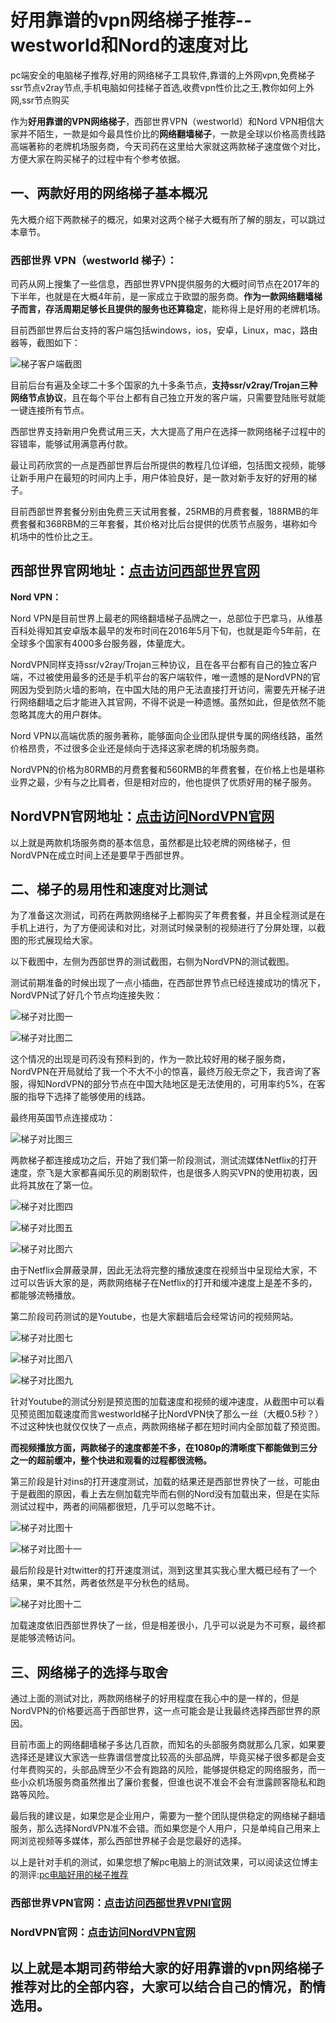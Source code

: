 # 好用靠谱的vpn网络梯子推荐--westworld和Nord的速度对比
pc端安全的电脑梯子推荐,好用的网络梯子工具软件,靠谱的上外网vpn,免费梯子ssr节点v2ray节点,手机电脑如何挂梯子首选,收费vpn性价比之王,教你如何上外网,ssr节点购买

作为**好用靠谱的VPN网络梯子**，西部世界VPN（westworld）和Nord VPN相信大家并不陌生，一款是如今最具性价比的**网络翻墙梯子**，一款是全球以价格高贵线路高端著称的老牌机场服务商，今天司药在这里给大家就这两款梯子速度做个对比，方便大家在购买梯子的过程中有个参考依据。

## 一、两款好用的网络梯子基本概况  

先大概介绍下两款梯子的概况，如果对这两个梯子大概有所了解的朋友，可以跳过本章节。

### 西部世界 VPN（westworld 梯子）：  

司药从网上搜集了一些信息，西部世界VPN提供服务的大概时间节点在2017年的下半年，也就是在大概4年前，是一家成立于欧盟的服务商。**作为一款网络翻墙梯子而言，存活周期足够长且提供的服务也还算稳定**，能称得上是好用的老牌机场。

目前西部世界后台支持的客户端包括windows，ios，安卓，Linux，mac，路由器等，截图如下：

![梯子客户端截图](https://github.com/yourkind/review/blob/main/0.png)   

目前后台有遍及全球二十多个国家的九十多条节点，**支持ssr/v2ray/Trojan三种网络节点协议**，且在每个平台上都有自己独立开发的客户端，只需要登陆账号就能一键连接所有节点。

西部世界支持新用户免费试用三天，大大提高了用户在选择一款网络梯子过程中的容错率，能够试用满意再付款。

最让司药欣赏的一点是西部世界后台所提供的教程几位详细，包括图文视频，能够让新手用户在最短的时间内上手，用户体验良好，是一款对新手友好的好用的梯子。

目前西部世界套餐分别由免费三天试用套餐，25RMB的月费套餐，188RMB的年费套餐和368RBM的三年套餐，其价格对比后台提供的优质节点服务，堪称如今机场中的性价比之王。

## 西部世界官网地址：[点击访问西部世界官网](https://xbsj4621.fun/i/sg024)

**Nord VPN：**

Nord VPN是目前世界上最老的网络翻墙梯子品牌之一，总部位于巴拿马，从维基百科处得知其安卓版本最早的发布时间在2016年5月下旬，也就是距今5年前，在全球多个国家有4000多台服务器，体量庞大。  

NordVPN同样支持ssr/v2ray/Trojan三种协议，且在各平台都有自己的独立客户端，不过被使用最多的还是手机平台的客户端软件，唯一遗憾的是NordVPN的官网因为受到防火墙的影响，在中国大陆的用户无法直接打开访问，需要先开梯子进行网络翻墙之后才能进入其官网，不得不说是一种遗憾。虽然如此，但是依然不能忽略其庞大的用户群体。  

Nord VPN以高端优质的服务著称，能够面向企业团队提供专属的网络线路，虽然价格昂贵，不过很多企业还是倾向于选择这家老牌的机场服务商。  

NordVPN的价格为80RMB的月费套餐和560RMB的年费套餐，在价格上也是堪称业界之最，少有与之比肩者，但是相对应的，他也提供了优质好用的梯子服务。  

## NordVPN官网地址：[点击访问NordVPN官网](https://nordvpn.com/cyber-deal-promo/?utm_expid=.ULEg8xK_Qi-Ds7lnlXhZAg.1&utm_referrer=)  

以上就是两款机场服务商的基本信息，虽然都是比较老牌的网络梯子，但NordVPN在成立时间上还是要早于西部世界。

## 二、梯子的易用性和速度对比测试
 	
为了准备这次测试，司药在两款网络梯子上都购买了年费套餐，并且全程测试是在手机上进行，为了方便阅读和对比，对测试时候录制的视频进行了分屏处理，以截图的形式展现给大家。  

以下截图中，左侧为西部世界的测试截图，右侧为NordVPN的测试截图。  

测试前期准备的时候出现了一点小插曲，在西部世界节点已经连接成功的情况下，NordVPN试了好几个节点均连接失败：  

![梯子对比图一](https://github.com/yourkind/review/blob/main/1.png)   

![梯子对比图二](https://github.com/yourkind/review/blob/main/2.png)   

这个情况的出现是司药没有预料到的，作为一款比较好用的梯子服务商，NordVPN在开局就给了我一个不大不小的惊喜，最终万般无奈之下，我咨询了客服，得知NordVPN的部分节点在中国大陆地区是无法使用的，可用率约5%，在客服的指导下选择了能够使用的线路。  

最终用英国节点连接成功：  

![梯子对比图三](https://github.com/yourkind/review/blob/main/3.png)   

两款梯子都连接成功之后，开始了我们第一阶段测试，测试流媒体Netflix的打开速度，奈飞是大家都喜闻乐见的刷剧软件，也是很多人购买VPN的使用初衷，因此将其放在了第一位。  

![梯子对比图四](https://github.com/yourkind/review/blob/main/4.png)  

![梯子对比图五](https://github.com/yourkind/review/blob/main/5.png)  

![梯子对比图六](https://github.com/yourkind/review/blob/main/6.png)  

由于Netflix会屏蔽录屏，因此无法将完整的播放速度在视频当中呈现给大家，不过可以告诉大家的是，两款网络梯子在Netflix的打开和缓冲速度上是差不多的，都能够流畅播放。

第二阶段司药测试的是Youtube，也是大家翻墙后会经常访问的视频网站。  

![梯子对比图七](https://github.com/yourkind/review/blob/main/7.png)  

![梯子对比图八](https://github.com/yourkind/review/blob/main/8.png) 

![梯子对比图九](https://github.com/yourkind/review/blob/main/9.png) 

针对Youtube的测试分别是预览图的加载速度和视频的缓冲速度，从截图中可以看见预览图加载速度而言westworld梯子比NordVPN快了那么一丝（大概0.5秒？）不过这种快也就仅仅快了一点点，两款网络梯子都在短时间内全部加载了预览图。

**而视频播放方面，两款梯子的速度都差不多，在1080p的清晰度下都能做到三分之一的超前缓冲，整个快进和观看的过程都很流畅。**  

第三阶段是针对ins的打开速度测试，加载的结果还是西部世界快了一丝，可能由于是截图的原因，看上去左侧加载完毕而右侧的Nord没有加载出来，但是在实际测试过程中，两者的间隔都很短，几乎可以忽略不计。   

![梯子对比图十](https://github.com/yourkind/review/blob/main/10.png) 

![梯子对比图十一](https://github.com/yourkind/review/blob/main/11.png) 

最后阶段是针对twitter的打开速度测试，测到这里其实我心里大概已经有了一个结果，果不其然，两者依然是平分秋色的结局。

![梯子对比图十二](https://github.com/yourkind/review/blob/main/12.png) 

加载速度依旧西部世界快了一丝，但是相差很小，几乎可以说是为不可察，最终都是能够流畅访问。

## 三、网络梯子的选择与取舍  

通过上面的测试对比，两款网络梯子的好用程度在我心中的是一样的，但是NordVPN的价格要远高于西部世界，这一点可能会是让我最终选择西部世界的原因。

目前市面上的网络翻墙梯子多达几百款，而知名的头部服务商就那么几家，如果要选择还是建议大家选一些靠谱信誉度比较高的头部品牌，毕竟买梯子很多都是会支付年费购买的，头部品牌至少不会有跑路的风险，能够提供稳定的网络服务，而一些小众机场服务商虽然推出了廉价套餐，但谁也说不准会不会有泄露顾客隐私和跑路等风险。

最后我的建议是，如果您是企业用户，需要为一整个团队提供稳定的网络梯子翻墙服务，那么选择NordVPN准不会错。而如果您是个人用户，只是单纯自己用来上网浏览视频等多媒体，那么西部世界梯子会是您最好的选择。

以上是针对手机的测试，如果您想了解pc电脑上的测试效果，可以阅读这位博主的测评:[pc电脑好用的梯子推荐](https://www.textarea.com/mike/haoyong-wending-de-pc-tizi-ceping-tuijian-ios-anzhuo-mac-kexue-shangwang-yizhan-gaoding-1466/)

### 西部世界VPN官网：[点击访问西部世界VPNl官网](https://xbsj4621.fun/i/sg024)
### NordVPN官网：[点击访问NordVPN官网](https://nordvpn.com/cyber-deal-promo/?utm_expid=.ULEg8xK_Qi-Ds7lnlXhZAg.1&utm_referrer=)

## 以上就是本期司药带给大家的好用靠谱的vpn网络梯子推荐对比的全部内容，大家可以结合自己的情况，酌情选用。
